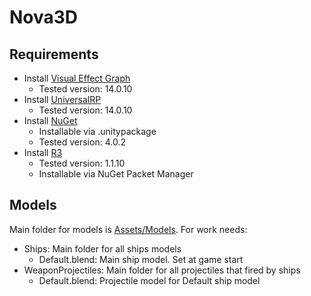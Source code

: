 # Nova3D
## Requirements
* Install [Visual Effect Graph](https://unity.com/visual-effect-graph)
  * Tested version: 14.0.10
* Install [UniversalRP](https://unity.com/srp/universal-render-pipeline)
  * Tested version: 14.0.10
* Install [NuGet](https://github.com/GlitchEnzo/NuGetForUnity#how-do-i-install-nugetforunity)
  * Installable via .unitypackage
  * Tested version: 4.0.2
* Install [R3](https://github.com/Cysharp/R3#unity)
  * Tested version: 1.1.10
  * Installable via NuGet Packet Manager    
## Models
Main folder for models is [Assets/Models](Assets/Models/). For work needs:
* Ships: Main folder for all ships models
  * Default.blend: Main ship model. Set at game start
* WeaponProjectiles: Main folder for all projectiles that fired by ships
  * Default.blend: Projectile model for Default ship model

